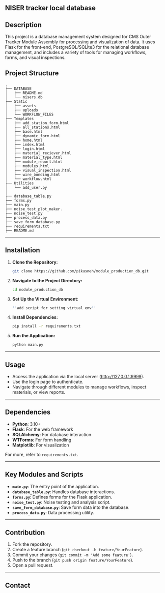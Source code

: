 ## NISER tracker local database

## Description
This project is a database management system designed for CMS Outer Tracker Module Assembly for processing and visualization of data. It uses Flask for the front-end, PostgreSQL/SQLite3 for the relational database management, and includes a variety of tools for managing workflows, forms, and visual inspections.


## Project Structure
```
.
├── DATABASE
│   ├── README.md
│   └── nisers.db
├── Static
│   ├── assets
│   ├── uploads
│   └── WORKFLOW_FILES
├── Templates
│   ├── add_station_form.html
│   ├── all_stations.html
│   ├── base.html
│   ├── dynamic_form.html
│   ├── home.html
│   ├── index.html
│   ├── login.html
│   ├── material_reciever.html
│   ├── material_type.html
│   ├── module_report.html
│   ├── modules.html
│   ├── visual_inspection.html
│   ├── wire_bonding.html
│   └── workflow.html
├── Utilities
│   └── add_user.py
│ 
├── database_table.py
├── forms.py
├── main.py
├── noise_test_plot_maker.
├── noise_test.py
├── process_data.py
├── save_form_database.py
├── requirements.txt
├── README.md
```

---

## Installation
1. **Clone the Repository:**
   ```bash
   git clone https://github.com/pikusneh/module_production_db.git
   ```

2. **Navigate to the Project Directory:**
   ```bash
   cd module_production_db
   ```

3. **Set Up the Virtual Environment:**
   ```bash
   ''add script for setting virtual env''  
   ```

4. **Install Dependencies:**
   ```bash
   pip install -r requirements.txt
   ```

5. **Run the Application:**
   ```bash
   python main.py
   ```

---

## Usage
- Access the application via the local server (http://127.0.0.1:9999).
- Use the login page to authenticate.
- Navigate through different modules to manage workflows, inspect materials, or view reports.

---

## Dependencies
- **Python**: 3.10+
- **Flask**: For the web framework
- **SQLAlchemy**: For database interaction
- **WTForms**: For form handling
- **Matplotlib**: For visualization

For more, refer to `requirements.txt`.

---

## Key Modules and Scripts
- **`main.py`**: The entry point of the application.
- **`database_table.py`**: Handles database interactions.
- **`forms.py`**: Defines forms for the Flask application.
- **`noise_test.py`**: Noise testing and analysis script.
- **`save_form_database.py`**: Save form data into the database.
- **`process_data.py`**: Data processing utility.

---

## Contribution
1. Fork the repository.
2. Create a feature branch (`git checkout -b feature/YourFeature`).
3. Commit your changes (`git commit -m 'Add some feature'`).
4. Push to the branch (`git push origin feature/YourFeature`).
5. Open a pull request.

---

## Contact


